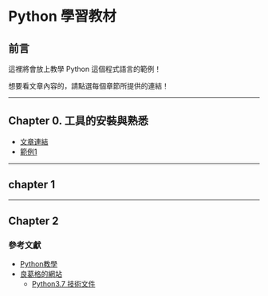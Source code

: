 # Python 學習教材

## 前言
<p>這裡將會放上教學 Python 這個程式語言的範例！
<p>想要看文章內容的，請點選每個章節所提供的連結！

----- 
## Chapter 0. 工具的安裝與熟悉
+ [文章連結](http://python.onlinedoc.tw/2021/02/python3.html)
+ [範例1](ch0/hello.py)

-----

## chapter 1
-----
## Chapter 2

### 參考文獻
+ [Python教學](https://www.learncodewithmike.com/2019/11/python46.html)
+ [良葛格的網站](https://openhome.cc/Gossip/Python/)
  - [Python3.7 技術文件](https://openhome.cc/Gossip/Books/index.html#Python37)

